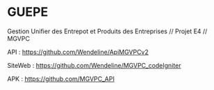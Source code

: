# GUEPE
Gestion Unifier des Entrepot et Produits des Entreprises // Projet E4 // MGVPC

API : https://github.com/Wendeline/ApiMGVPCv2

SiteWeb :  https://github.com/Wendeline/MGVPC_codeIgniter

APK : https://github.com/MGVPC_API
